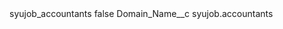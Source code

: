 <?xml version="1.0" encoding="UTF-8"?>
<CustomMetadata xmlns="http://soap.sforce.com/2006/04/metadata" xmlns:xsi="http://www.w3.org/2001/XMLSchema-instance" xmlns:xsd="http://www.w3.org/2001/XMLSchema">
    <label>syujob_accountants</label>
    <protected>false</protected>
    <values>
        <field>Domain_Name__c</field>
        <value xsi:type="xsd:string">syujob.accountants</value>
    </values>
</CustomMetadata>
